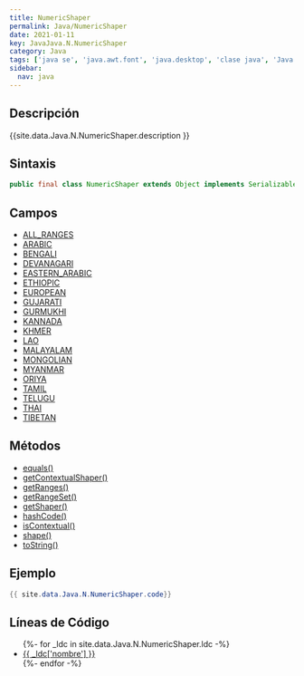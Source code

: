 ```yaml
---
title: NumericShaper
permalink: Java/NumericShaper
date: 2021-01-11
key: JavaJava.N.NumericShaper
category: Java
tags: ['java se', 'java.awt.font', 'java.desktop', 'clase java', 'Java 1.4']
sidebar: 
  nav: java
---
```


## Descripción
{{site.data.Java.N.NumericShaper.description }}

## Sintaxis
~~~java
public final class NumericShaper extends Object implements Serializable
~~~

## Campos
* [ALL_RANGES](/Java/NumericShaper/ALL_RANGES)
* [ARABIC](/Java/NumericShaper/ARABIC)
* [BENGALI](/Java/NumericShaper/BENGALI)
* [DEVANAGARI](/Java/NumericShaper/DEVANAGARI)
* [EASTERN_ARABIC](/Java/NumericShaper/EASTERN_ARABIC)
* [ETHIOPIC](/Java/NumericShaper/ETHIOPIC)
* [EUROPEAN](/Java/NumericShaper/EUROPEAN)
* [GUJARATI](/Java/NumericShaper/GUJARATI)
* [GURMUKHI](/Java/NumericShaper/GURMUKHI)
* [KANNADA](/Java/NumericShaper/KANNADA)
* [KHMER](/Java/NumericShaper/KHMER)
* [LAO](/Java/NumericShaper/LAO)
* [MALAYALAM](/Java/NumericShaper/MALAYALAM)
* [MONGOLIAN](/Java/NumericShaper/MONGOLIAN)
* [MYANMAR](/Java/NumericShaper/MYANMAR)
* [ORIYA](/Java/NumericShaper/ORIYA)
* [TAMIL](/Java/NumericShaper/TAMIL)
* [TELUGU](/Java/NumericShaper/TELUGU)
* [THAI](/Java/NumericShaper/THAI)
* [TIBETAN](/Java/NumericShaper/TIBETAN)

## Métodos
* [equals()](/Java/NumericShaper/equals)
* [getContextualShaper()](/Java/NumericShaper/getContextualShaper)
* [getRanges()](/Java/NumericShaper/getRanges)
* [getRangeSet()](/Java/NumericShaper/getRangeSet)
* [getShaper()](/Java/NumericShaper/getShaper)
* [hashCode()](/Java/NumericShaper/hashCode)
* [isContextual()](/Java/NumericShaper/isContextual)
* [shape()](/Java/NumericShaper/shape)
* [toString()](/Java/NumericShaper/toString)

## Ejemplo
~~~java
{{ site.data.Java.N.NumericShaper.code}}
~~~

## Líneas de Código
<ul>
{%- for _ldc in site.data.Java.N.NumericShaper.ldc -%}
   <li>
       <a href="{{_ldc['url'] }}">{{ _ldc['nombre'] }}</a>
   </li>
{%- endfor -%}
</ul>
